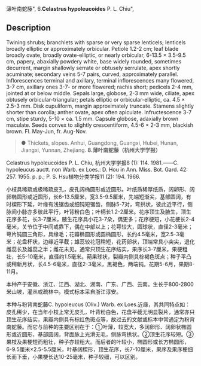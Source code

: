 薄叶南蛇藤",
6.**Celastrus hypoleucoides** P. L. Chiu",

## Description
Twining shrubs; branchlets with sparse or very sparse lenticels; lenticels broadly elliptic or approximately orbicular. Petiole 1.2-2 cm; leaf blade broadly ovate, broadly ovate-elliptic, or nearly orbicular, 6-13.5 × 3.5-9.5 cm, papery, abaxially powdery white, base widely rounded, sometimes decurrent, margin shallowly serrate or obtusely serrulate, apex shortly acuminate; secondary veins 5-7 pairs, curved, approximately parallel. Inflorescences terminal and axillary, terminal inflorescences many flowered, 3-7 cm, axillary ones 3-7- or more flowered; rachis short; pedicels 2-4 mm, jointed at or below middle. Sepals large, globose, 2-3 mm wide, ciliate, apex obtusely orbicular-triangular; petals elliptic or orbicular-elliptic, ca. 4.5 × 2.5-3 mm. Disk cupuliform, margin approximately truncate. Stamens slightly shorter than corolla; anther ovate, apex often apiculate. Infructescence 3-7 cm, stipe sturdy, 5-10 × ca. 1.5 mm. Capsule globose, adaxially brown maculate. Seeds convex to slightly crescentiform, 4.5-6 × 2-3 mm, blackish brown. Fl. May-Jun, fr. Aug-Nov.

> ●  Thickets, slopes. Anhui, Guangdong, Guangxi, Hubei, Hunan, Jiangxi, Yunnan, Zhejiang.
**8.薄叶南蛇藤（杭州大学学报）**

Celastrus hypoleucoides P. L. Chiu, 杭州大学学报8 (1): 114. 1981.——C. hypoleucus auctt. non Warb. ex Loes.: D. Hou in Ann. Miss. Bot. Gard. 42: 257. 1955. p. p.; P. S. Hsu植物分类学报11 (2): 194. 1966.

小枝具稀疏或极稀疏皮孔，皮孔阔椭圆形或近圆形。叶纸质稀厚纸质，阔卵形、阔卵椭圆形或近圆形，长6-13.5厘米，宽3.5-9.5厘米，先端短渐尖，基部圆阔，有时楔形下延，叶缘有浅锯齿或细钝短锯齿，侧脉5-7对，弯拱状，彼此近平行，侧脉间小脉亦多彼此平行，叶背粉白色；叶柄长1.2-2厘米。花序顶生及腋生，顶生花序多花，长3-7厘米，腋生花序具小花3-7朵，偶更多；花序梗短，小花梗长2-4毫米，关节位于中间或靠下，偶在中部以上；花萼较大，圆球状，直径2-3毫米；萼片钝圆三角形，具缘毛；花瓣椭圆形或圆椭圆形，长约4.5毫米，宽2.5-3毫米；花盘杯状，边缘近平截；雄蕊较花冠稍短，花药卵状，顶端常具小突尖，退化雌蕊长及雄蕊之半；雌花未见。通常只顶生花序结实，果序长3-7厘米，果梗粗壮，长5-10毫米，直径约1.5毫米。蒴果球状，裂瓣内侧具棕褐色斑点；种子平凸或稍新月状，长4.5-6毫米，直径2-3毫米，黑褐色，两端钝。花期5-6月，果期8-11月。

本种产于安徽、浙江、江西、湖北、湖南、广东、广西、云南。生长于800-2800米山坡，灌丛或疏林中。模式标本采自浙江淳安。

本种与粉背南蛇藤C. hypoleucus (Oliv.) Warb. ex Loes.近缘，其共同特点如：皮孔稀少，在当年小枝上常无皮孔，叶背粉白色，花盘平截无明显裂片，通常亦只顶生花序结实，果瓣内侧具有棕红色斑点等，故过去的文献或标本中常通定为粉背南蛇藤。而它与前种的主要区别在于：①叶薄，较宽大，多阔卵形、阔卵状椭圆形或近圆形，基部圆阔，背面脉上光滑无毛，侧脉弯拱状。②顶生花序较短。③果枝及果梗短而粗壮，种子亦较粗大。而后者的叶较小，椭圆形或长方椭圆形，6-9.5厘米×2.5-5.5厘米，叶基阔楔形，顶生花序，长7-10厘米，果序及果序梗细长而下垂，小果梗长达10-25毫米，种子较细，可以区别。

